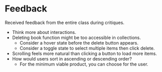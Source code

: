 # Feedback

Received feedback from the entire class during critiques.

* Think more about interactions.
* Deleting book function might be too accessible in collections.
  * Consider a hover state before the delete button appears.
  * Consider a toggle state to select multiple items then click delete.
* Scrolling feels more natural than clicking a button to load more items.
* How would users sort in ascending or descending order?
  * For the minimum viable product, you can choose for the user.
